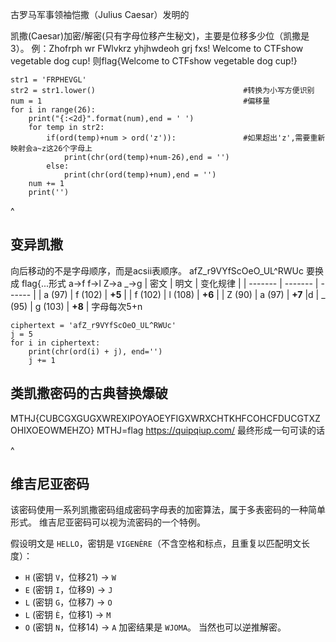 古罗马军事领袖恺撒（Julius Caesar）发明的

凯撒(Caesar)加密/解密(只有字母位移产生秘文)，主要是位移多少位（凯撒是3）。
例：Zhofrph wr FWlvkrz yhjhwdeoh grj fxs!
Welcome to CTFshow vegetable dog cup!
则flag{Welcome to CTFshow vegetable dog cup!}

```
str1 = 'FRPHEVGL'
str2 = str1.lower()                                 #转换为小写方便识别
num = 1                                             #偏移量
for i in range(26):
    print("{:<2d}".format(num),end = ' ')
    for temp in str2:
        if(ord(temp)+num > ord('z')):               #如果超出'z',需要重新映射会a~z这26个字母上
            print(chr(ord(temp)+num-26),end = '')
        else:
            print(chr(ord(temp)+num),end = '')
    num += 1
    print('')

```

^
## **变异凯撒**
向后移动的不是字母顺序，而是acsii表顺序。
afZ_r9VYfScOeO_UL^RWUc
要换成
flag{...形式
a->f
f->l
Z->a
_->g
| 密文      | 明文      | 变化规律   |
| ------- | ------- | ------ |
| a (97)  | f (102) | **+5** |
| f (102) | l (108) | **+6** |
| Z (90)  | a (97)  | **+7** |d
| _ (95) | g (103) | **+8** |
字母每次5+n
```
ciphertext = 'afZ_r9VYfScOeO_UL^RWUc'
j = 5
for i in ciphertext:
    print(chr(ord(i) + j), end='')
    j += 1
```


## **类凯撒密码的古典替换爆破**
MTHJ{CUBCGXGUGXWREXIPOYAOEYFIGXWRXCHTKHFCOHCFDUCGTXZOHIXOEOWMEHZO}
MTHJ=flag
<https://quipqiup.com/>
最终形成一句可读的话


^
## **维吉尼亚密码**
该密码使用一系列凯撒密码组成密码字母表的加密算法，属于多表密码的一种简单形式。
维吉尼亚密码可以视为流密码的一个特例。

假设明文是 `HELLO`，密钥是 `VIGENÈRE`（不含空格和标点，且重复以匹配明文长度）：
* `H` (密钥 `V`，位移21) -> `W`
* `E` (密钥 `I`，位移9) -> `J`
* `L` (密钥 `G`，位移7) -> `O`
* `L` (密钥 `È`，位移1) -> `M`
* `O` (密钥 `N`，位移14) -> `A`
加密结果是 `WJOMA`。
当然也可以逆推解密。



